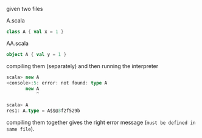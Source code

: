 given two files

A.scala
```scala
class A { val x = 1 }
```

AA.scala
```scala
object A { val y = 1 }
```

compiling them (separately) and then running the interpreter

```scala
scala> new A
<console>:5: error: not found: type A
       new A
           ^

scala> A
res1: A.type = A$$@3f2f529b
```

compiling them together gives the right error message (`must be defined in same file`).
